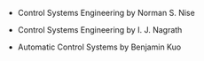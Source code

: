 * Control Systems Engineering by Norman S. Nise 

* Control Systems Engineering by I. J. Nagrath 

* Automatic Control Systems by Benjamin Kuo 
